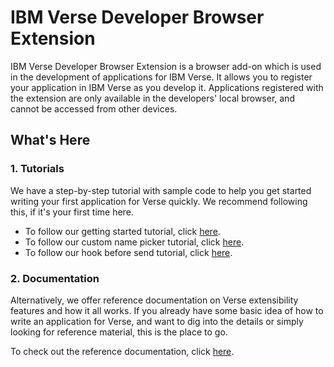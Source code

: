 # IBM Verse Developer Browser Extension

IBM Verse Developer Browser Extension is a browser add-on which is used in the development of applications for IBM Verse. It allows you to register your application in IBM Verse as you develop it. Applications registered with the extension are only available in the developers' local browser, and cannot be accessed from other devices.

## What's Here
### 1. Tutorials
We have a step-by-step tutorial with sample code to help you get started writing your first application for Verse quickly. We recommend following this, if it's your first time here.

* To follow our getting started tutorial, click [here][1].
* To follow our custom name picker tutorial, click [here][2].
* To follow our hook before send tutorial, click [here][3].

### 2. Documentation
Alternatively, we offer reference documentation on Verse extensibility features and how it all works. If you already have some basic idea of how to write an application for Verse, and want to dig into the details or simply looking for reference material, this is the place to go.

To check out the reference documentation, click [here][4].


[1]: https://pages.github.ibm.com/IBM-Verse/verse-developer-chrome-ext/tutorials/tutorial_verse_developer.html
[2]: https://pages.github.ibm.com/IBM-Verse/verse-developer-chrome-ext/tutorials/tutorial_custom_name_picker.html
[3]: https://pages.github.ibm.com/IBM-Verse/verse-developer-chrome-ext/tutorials/tutorial_hook_before_send.html
[4]: https://pages.github.ibm.com/IBM-Verse/verse-developer-chrome-ext/reference/reference.html

